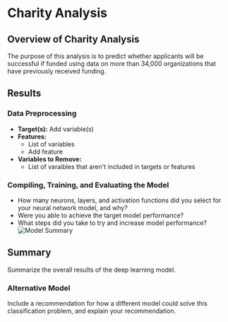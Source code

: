 # Charity Analysis

## Overview of Charity Analysis
The purpose of this analysis is to predict whether applicants will be successful if funded using data on more than 34,000 organizations that have previously received funding. 

## Results

### Data Preprocessing
* **Target(s):** Add variable(s)
* **Features:** 
    * List of variables
    * Add feature
* **Variables to Remove:** 
    * List of varaibles that aren't included in targets or features
    
### Compiling, Training, and Evaluating the Model
* How many neurons, layers, and activation functions did you select for your neural network model, and why?
* Were you able to achieve the target model performance?
* What steps did you take to try and increase model performance?
![Model Summary]()

## Summary
Summarize the overall results of the deep learning model. 

### Alternative Model
Include a recommendation for how a different model could solve this classification problem, and explain your recommendation.
